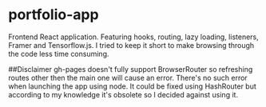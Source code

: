 # portfolio-app
Frontend React application. 
Featuring hooks, routing, lazy loading, listeners, Framer and Tensorflow.js.
I tried to keep it short to make browsing through the code less time consuming.

##Disclaimer
gh-pages doesn't fully support BrowserRouter so refreshing routes other then the main one will cause an error.
There's no such error when launching the app using node.
It could be fixed using HashRouter but according to my knowledge it's obsolete so I decided against using it.
 

